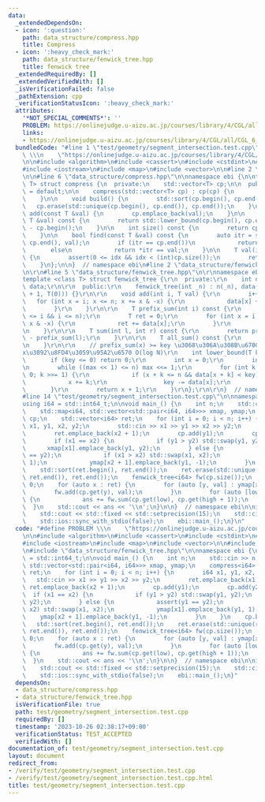 ```yaml
---
data:
  _extendedDependsOn:
  - icon: ':question:'
    path: data_structure/compress.hpp
    title: Compress
  - icon: ':heavy_check_mark:'
    path: data_structure/fenwick_tree.hpp
    title: fenwick tree
  _extendedRequiredBy: []
  _extendedVerifiedWith: []
  _isVerificationFailed: false
  _pathExtension: cpp
  _verificationStatusIcon: ':heavy_check_mark:'
  attributes:
    '*NOT_SPECIAL_COMMENTS*': ''
    PROBLEM: https://onlinejudge.u-aizu.ac.jp/courses/library/4/CGL/all/CGL_6_A
    links:
    - https://onlinejudge.u-aizu.ac.jp/courses/library/4/CGL/all/CGL_6_A
  bundledCode: "#line 1 \"test/geometry/segment_intersection.test.cpp\"\n#define PROBLEM\
    \ \\\n    \"https://onlinejudge.u-aizu.ac.jp/courses/library/4/CGL/all/CGL_6_A\"\
    \n\n#include <algorithm>\n#include <cassert>\n#include <cstdint>\n#include <iomanip>\n\
    #include <iostream>\n#include <map>\n#include <vector>\n\n#line 2 \"data_structure/compress.hpp\"\
    \n\n#line 6 \"data_structure/compress.hpp\"\n\nnamespace ebi {\n\ntemplate <class\
    \ T> struct compress {\n  private:\n    std::vector<T> cp;\n\n  public:\n    compress()\
    \ = default;\n\n    compress(std::vector<T> cp) : cp(cp) {\n        build();\n\
    \    }\n\n    void build() {\n        std::sort(cp.begin(), cp.end());\n     \
    \   cp.erase(std::unique(cp.begin(), cp.end()), cp.end());\n    }\n\n    void\
    \ add(const T &val) {\n        cp.emplace_back(val);\n    }\n\n    int get(const\
    \ T &val) const {\n        return std::lower_bound(cp.begin(), cp.end(), val)\
    \ - cp.begin();\n    }\n\n    int size() const {\n        return cp.size();\n\
    \    }\n\n    bool find(const T &val) const {\n        auto itr = std::lower_bound(cp.begin(),\
    \ cp.end(), val);\n        if (itr == cp.end())\n            return false;\n \
    \       else\n            return *itr == val;\n    }\n\n    T val(int idx) const\
    \ {\n        assert(0 <= idx && idx < (int)cp.size());\n        return cp[idx];\n\
    \    }\n};\n\n}  // namespace ebi\n#line 2 \"data_structure/fenwick_tree.hpp\"\
    \n\r\n#line 5 \"data_structure/fenwick_tree.hpp\"\n\r\nnamespace ebi {\r\n\r\n\
    template <class T> struct fenwick_tree {\r\n  private:\r\n    int n;\r\n    std::vector<T>\
    \ data;\r\n\r\n  public:\r\n    fenwick_tree(int _n) : n(_n), data(std::vector<T>(_n\
    \ + 1, T(0))) {}\r\n\r\n    void add(int i, T val) {\r\n        i++;\r\n     \
    \   for (int x = i; x <= n; x += x & -x) {\r\n            data[x] += val;\r\n\
    \        }\r\n    }\r\n\r\n    T prefix_sum(int i) const {\r\n        assert(0\
    \ <= i && i <= n);\r\n        T ret = 0;\r\n        for (int x = i; x > 0; x -=\
    \ x & -x) {\r\n            ret += data[x];\r\n        }\r\n        return ret;\r\
    \n    }\r\n\r\n    T sum(int l, int r) const {\r\n        return prefix_sum(r)\
    \ - prefix_sum(l);\r\n    }\r\n\r\n    T all_sum() const {\r\n        return prefix_sum(n);\r\
    \n    }\r\n\r\n    // prefix_sum(x) >= key \u3068\u306A\u308B\u6700\u5C0F\u306E\
    x\u3092\u8FD4\u3059\u95A2\u6570 O(log N)\r\n    int lower_bound(T key) {\r\n \
    \       if (key <= 0) return 0;\r\n        int x = 0;\r\n        int max = 1;\r\
    \n        while ((max << 1) <= n) max <<= 1;\r\n        for (int k = max; k >\
    \ 0; k >>= 1) {\r\n            if (x + k <= n && data[x + k] < key) {\r\n    \
    \            x += k;\r\n                key -= data[x];\r\n            }\r\n \
    \       }\r\n        return x + 1;\r\n    }\r\n};\r\n\r\n}  // namespace ebi\n\
    #line 14 \"test/geometry/segment_intersection.test.cpp\"\n\nnamespace ebi {\n\n\
    using i64 = std::int64_t;\n\nvoid main_() {\n    int n;\n    std::cin >> n;\n\
    \    std::map<i64, std::vector<std::pair<i64, i64>>> xmap, ymap;\n    compress<i64>\
    \ cp;\n    std::vector<i64> ret;\n    for (int i = 0; i < n; i++) {\n        i64\
    \ x1, y1, x2, y2;\n        std::cin >> x1 >> y1 >> x2 >> y2;\n        ret.emplace_back(x1);\n\
    \        ret.emplace_back(x2 + 1);\n        cp.add(y1);\n        cp.add(y2);\n\
    \        if (x1 == x2) {\n            if (y1 > y2) std::swap(y1, y2);\n      \
    \      xmap[x1].emplace_back(y1, y2);\n        } else {\n            assert(y1\
    \ == y2);\n            if (x1 > x2) std::swap(x1, x2);\n            ymap[x1].emplace_back(y1,\
    \ 1);\n            ymap[x2 + 1].emplace_back(y1, -1);\n        }\n    }\n    cp.build();\n\
    \    std::sort(ret.begin(), ret.end());\n    ret.erase(std::unique(ret.begin(),\
    \ ret.end()), ret.end());\n    fenwick_tree<i64> fw(cp.size());\n    i64 ans =\
    \ 0;\n    for (auto x : ret) {\n        for (auto [y, val] : ymap[x]) {\n    \
    \        fw.add(cp.get(y), val);\n        }\n        for (auto [low, high] : xmap[x])\
    \ {\n            ans += fw.sum(cp.get(low), cp.get(high + 1));\n        }\n  \
    \  }\n    std::cout << ans << '\\n';\n}\n\n}  // namespace ebi\n\nint main() {\n\
    \    std::cout << std::fixed << std::setprecision(15);\n    std::cin.tie(nullptr);\n\
    \    std::ios::sync_with_stdio(false);\n    ebi::main_();\n}\n"
  code: "#define PROBLEM \\\n    \"https://onlinejudge.u-aizu.ac.jp/courses/library/4/CGL/all/CGL_6_A\"\
    \n\n#include <algorithm>\n#include <cassert>\n#include <cstdint>\n#include <iomanip>\n\
    #include <iostream>\n#include <map>\n#include <vector>\n\n#include \"data_structure/compress.hpp\"\
    \n#include \"data_structure/fenwick_tree.hpp\"\n\nnamespace ebi {\n\nusing i64\
    \ = std::int64_t;\n\nvoid main_() {\n    int n;\n    std::cin >> n;\n    std::map<i64,\
    \ std::vector<std::pair<i64, i64>>> xmap, ymap;\n    compress<i64> cp;\n    std::vector<i64>\
    \ ret;\n    for (int i = 0; i < n; i++) {\n        i64 x1, y1, x2, y2;\n     \
    \   std::cin >> x1 >> y1 >> x2 >> y2;\n        ret.emplace_back(x1);\n       \
    \ ret.emplace_back(x2 + 1);\n        cp.add(y1);\n        cp.add(y2);\n      \
    \  if (x1 == x2) {\n            if (y1 > y2) std::swap(y1, y2);\n            xmap[x1].emplace_back(y1,\
    \ y2);\n        } else {\n            assert(y1 == y2);\n            if (x1 >\
    \ x2) std::swap(x1, x2);\n            ymap[x1].emplace_back(y1, 1);\n        \
    \    ymap[x2 + 1].emplace_back(y1, -1);\n        }\n    }\n    cp.build();\n \
    \   std::sort(ret.begin(), ret.end());\n    ret.erase(std::unique(ret.begin(),\
    \ ret.end()), ret.end());\n    fenwick_tree<i64> fw(cp.size());\n    i64 ans =\
    \ 0;\n    for (auto x : ret) {\n        for (auto [y, val] : ymap[x]) {\n    \
    \        fw.add(cp.get(y), val);\n        }\n        for (auto [low, high] : xmap[x])\
    \ {\n            ans += fw.sum(cp.get(low), cp.get(high + 1));\n        }\n  \
    \  }\n    std::cout << ans << '\\n';\n}\n\n}  // namespace ebi\n\nint main() {\n\
    \    std::cout << std::fixed << std::setprecision(15);\n    std::cin.tie(nullptr);\n\
    \    std::ios::sync_with_stdio(false);\n    ebi::main_();\n}"
  dependsOn:
  - data_structure/compress.hpp
  - data_structure/fenwick_tree.hpp
  isVerificationFile: true
  path: test/geometry/segment_intersection.test.cpp
  requiredBy: []
  timestamp: '2023-10-26 02:38:17+09:00'
  verificationStatus: TEST_ACCEPTED
  verifiedWith: []
documentation_of: test/geometry/segment_intersection.test.cpp
layout: document
redirect_from:
- /verify/test/geometry/segment_intersection.test.cpp
- /verify/test/geometry/segment_intersection.test.cpp.html
title: test/geometry/segment_intersection.test.cpp
---
```

